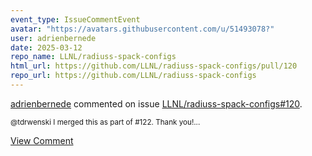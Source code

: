 ```yaml
---
event_type: IssueCommentEvent
avatar: "https://avatars.githubusercontent.com/u/51493078?"
user: adrienbernede
date: 2025-03-12
repo_name: LLNL/radiuss-spack-configs
html_url: https://github.com/LLNL/radiuss-spack-configs/pull/120
repo_url: https://github.com/LLNL/radiuss-spack-configs
---
```


<a href='https://github.com/adrienbernede' target='_blank'>adrienbernede</a> commented on issue <a href='https://github.com/LLNL/radiuss-spack-configs/pull/120' target='_blank'>LLNL/radiuss-spack-configs#120</a>.

<small>@tdrwenski I merged this as part of #122. Thank you!...</small>

<a href='https://github.com/LLNL/radiuss-spack-configs/pull/120' target='_blank'>View Comment</a>